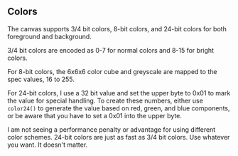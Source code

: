## Colors

The canvas supports 3/4 bit colors, 8-bit colors, and 24-bit colors for both
foreground and background.

3/4 bit colors are encoded as 0-7 for normal colors and 8-15 for bright colors.

For 8-bit colors, the 6x6x6 color cube and greyscale are mapped to the spec
values, 16 to 255.

For 24-bit colors, I use a 32 bit value and set the upper byte to 0x01 to mark
the value for special handling. To create these numbers, either use `color24()`
to generate the value based on red, green, and blue components, or be aware that
you have to set a 0x01 into the upper byte.

I am not seeing a performance penalty or advantage for using different color
schemes. 24-bit colors are just as fast as 3/4 bit colors. Use whatever you
want. It doesn't matter.
